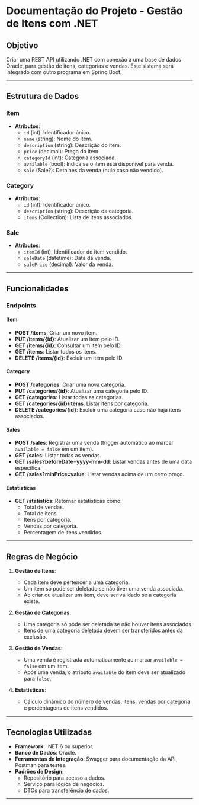 # Documentação do Projeto - Gestão de Itens com .NET

## Objetivo
Criar uma REST API utilizando .NET com conexão a uma base de dados Oracle, para gestão de itens, categorias e vendas. Este sistema será integrado com outro programa em Spring Boot.

---

## Estrutura de Dados

### **Item**
- **Atributos**:
  - `id` (int): Identificador único.
  - `name` (string): Nome do item.
  - `description` (string): Descrição do item.
  - `price` (decimal): Preço do item.
  - `categoryId` (int): Categoria associada.
  - `available` (bool): Indica se o item está disponível para venda.
  - `sale` (Sale?): Detalhes da venda (nulo caso não vendido).

### **Category**
- **Atributos**:
  - `id` (int): Identificador único.
  - `description` (string): Descrição da categoria.
  - `items` (Collection<Item>): Lista de itens associados.

### **Sale**
- **Atributos**:
  - `itemId` (int): Identificador do item vendido.
  - `saleDate` (datetime): Data da venda.
  - `salePrice` (decimal): Valor da venda.

---

## Funcionalidades

### **Endpoints**
#### **Item**
- **POST /items**: Criar um novo item.
- **PUT /items/{id}**: Atualizar um item pelo ID.
- **GET /items/{id}**: Consultar um item pelo ID.
- **GET /items**: Listar todos os itens.
- **DELETE /items/{id}**: Excluir um item pelo ID.

#### **Category**
- **POST /categories**: Criar uma nova categoria.
- **PUT /categories/{id}**: Atualizar uma categoria pelo ID.
- **GET /categories**: Listar todas as categorias.
- **GET /categories/{id}/items**: Listar itens por categoria.
- **DELETE /categories/{id}**: Excluir uma categoria caso não haja itens associados.

#### **Sales**
- **POST /sales**: Registrar uma venda (trigger automático ao marcar `available = false` em um item).
- **GET /sales**: Listar todas as vendas.
- **GET /sales?beforeDate=yyyy-mm-dd**: Listar vendas antes de uma data específica.
- **GET /sales?minPrice=value**: Listar vendas acima de um certo preço.

#### **Estatísticas**
- **GET /statistics**: Retornar estatísticas como:
  - Total de vendas.
  - Total de itens.
  - Itens por categoria.
  - Vendas por categoria.
  - Percentagem de itens vendidos.

---

## Regras de Negócio

1. **Gestão de Itens**:
   - Cada item deve pertencer a uma categoria.
   - Um item só pode ser deletado se não tiver uma venda associada.
   - Ao criar ou atualizar um item, deve ser validado se a categoria existe.

2. **Gestão de Categorias**:
   - Uma categoria só pode ser deletada se não houver itens associados.
   - Itens de uma categoria deletada devem ser transferidos antes da exclusão.

3. **Gestão de Vendas**:
   - Uma venda é registrada automaticamente ao marcar `available = false` em um item.
   - Após uma venda, o atributo `available` do item deve ser atualizado para `false`.

4. **Estatísticas**:
   - Cálculo dinâmico do número de vendas, itens, vendas por categoria e percentagens de itens vendidos.

---


## Tecnologias Utilizadas
- **Framework**: .NET 6 ou superior.
- **Banco de Dados**: Oracle.
- **Ferramentas de Integração**: Swagger para documentação da API, Postman para testes.
- **Padrões de Design**:
  - Repositório para acesso a dados.
  - Serviço para lógica de negócios.
  - DTOs para transferência de dados.

---